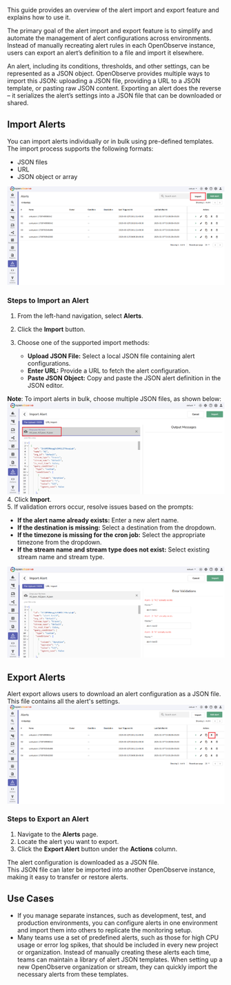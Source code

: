 This guide provides an overview of the alert import and export feature and explains how to use it. 

The primary goal of the alert import and export feature is to simplify and automate the management of alert configurations across environments. Instead of manually recreating alert rules in each OpenObserve instance, users can export an alert’s definition to a file and import it elsewhere. 

An alert, including its conditions, thresholds, and other settings, can be represented as a JSON object. OpenObserve provides multiple ways to import this JSON: uploading a JSON file, providing a URL to a JSON template, or pasting raw JSON content. Exporting an alert does the reverse – it serializes the alert’s settings into a JSON file that can be downloaded or shared.

## Import Alerts

You can import alerts individually or in bulk using pre-defined templates. The import process supports the following formats:

- JSON files  
- URL   
- JSON object or array

![import-alerts](../../images/import-alert1.png)

### Steps to Import an Alert

1. From the left-hand navigation, select **Alerts**.  
2. Click the **Import** button. 
3. Choose one of the supported import methods: 

    - **Upload JSON File:** Select a local JSON file containing alert configurations.  
    - **Enter URL:** Provide a URL to fetch the alert configuration.  
    - **Paste JSON Object:** Copy and paste the JSON alert definition in the JSON editor.

**Note**: To import alerts in bulk, choose multiple JSON files, as shown below: 
![import-alerts-in -bulk](../../images/import-alerts3-in-bulk.png)
4. Click **Import**. <br>
5. If validation errors occur, resolve issues based on the prompts:

- **If the alert name already exists:** Enter a new alert name.  
- **If the destination is missing:** Select a destination from the dropdown.  
- **If the timezone is missing for the cron job:** Select the appropriate timezone from the dropdown.  
- **If the stream name and stream type does not exist:** Select existing stream name and stream type. 

![import-alerts-validation-errors](../../images/import-alert2-error-validation-handling.png)

## Export Alerts

Alert export allows users to download an alert configuration as a JSON file. This file contains all the alert's settings. 
![export-alerts](../../images/import-alerts4-export.png)

### Steps to Export an Alert

1. Navigate to the **Alerts** page.  
2. Locate the alert you want to export.  
3. Click the **Export Alert** button under the **Actions** column.

The alert configuration is downloaded as a JSON file.  
This JSON file can later be imported into another OpenObserve instance, making it easy to transfer or restore alerts.

## Use Cases

- If you manage separate instances, such as development, test, and production environments, you can configure alerts in one environment and import them into others to replicate the monitoring setup.   
- Many teams use a set of predefined alerts, such as those for high CPU usage or error log spikes, that should be included in every new project or organization. Instead of manually creating these alerts each time, teams can maintain a library of alert JSON templates. When setting up a new OpenObserve organization or stream, they can quickly import the necessary alerts from these templates.